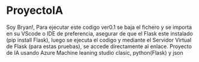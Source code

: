 # ProyectoIA
Soy Bryan!, Para ejecutar este codigo ver0.1 se baja el fichero y se importa en su VScode o IDE de preferencia, asegurar de que el Flask este instalado (pip install Flask), luego se ejecuta el codigo y mediante el Servidor Virtual de Flask (para estas pruebas), se accede directamente al enlace. 
Proyecto de IA usando Azure Machine leaning studio clasic, python(Flask) y json
